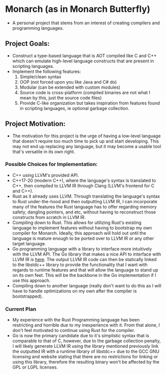 # Monarch (as in Monarch Butterfly)
  - A personal project that stems from an interest of creating compilers and programming languages.
## Project Goals:
  - Construct a type-based language that is AOT compiled like C and C++ which can emulate high-level language constructs that are present in scripting languages. 
  - Implement the following features:
      1. Simple/clean syntax
      2. OOP (not forced upon you like Java and C# do)
      3. Modular (can be extended with custom modules)
      4. Source code is cross-platform (compiled binaries are not what I mean by this, just the source code files)
      5. Provide C-like organization but takes inspiration from features found in scripting languages, ie optional garbage collection.
## Project Motivation:
  - The motivation for this project is the urge of having a low-level language that doesn't require too much time to pick up and start developing. This may not end up replacing any language, but it may become a usable tool that's versatile in its own right.

### Possible Choices for Implementation:
  - C++ using LLVM's provided API.
  - C++17-20 (modern C++), where the language's syntax is translated to C++, then compiled to LLVM IR through Clang (LLVM's frontend for C and C++).
  - Rust as it already uses LLVM. Through translating the language's syntax to Rust under-the-hood and then outputting LLVM IR, I can incorporate many of the features the Rust language has to offer regarding memory safety, dangling pointers, and etc, without having to reconstruct those constructs from scratch in LLVM IR.
  - Compiling down to Rust. This allows for utilizing Rust's existing language to implement features without having to bootstrap my own compiler for Monarch. Ideally, this approach will hold out until the language is mature enough to be ported over to LLVM IR or any other target language.
  - Go programming language with a library to interface more intuitively with the LLVM API. The Go library that makes a nice API to interface with LLVM IR is [here](https://github.com/llir/llvm). The output LLVM IR code can then be statically linked to the libstdc++ library to provide the functionality that I want with regards to runtime features and that will allow the language to stand up on its own feet. This will be the backbone in the Go implementation if I use this approach.
  - Compiling down to another language (really don't want to do this as I will have to handle optimizations on my own after the compiler is bootstrapped).

### Current Plan
  - My experience with the Rust Programming language has been restricting and horrible due to my inexperience with it. From that alone, I don't feel motivated to continue using Rust for the compiler. 
  - Go is now the primary candidate due to it's simplistic syntax that is comparable to that of C, however, due to the garbage collection penalty, I will likely generate LLVM IR using the library mentioned previously link the outputted IR with a runtime library of libstdc++ due to the GCC GNU licensing and website stating that there are no restrictions for linking or using this library, therefore the resulting binary won't be affected by the GPL or LGPL licenses.
